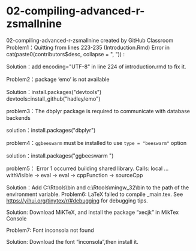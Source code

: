 # 02-compiling-advanced-r-zsmallnine
02-compiling-advanced-r-zsmallnine created by GitHub Classroom
Problem1：Quitting from lines 223-235 (Introduction.Rmd) 
Error in cat(paste0(contributors$desc, collapse = ", ")) :

Solution：add encoding="UTF-8" in line 224 of introduction.rmd to fix it.

Problem2：package ‘emo’ is not available

Solution：install.packages("devtools")
devtools::install_github("hadley/emo")

problem3：The dbplyr package is required to communicate with database backends

solution：install.packages("dbplyr")

problem4：`ggbeeswarm` must be installed to use `type = "beeswarm"` option

solution：install.packages("ggbeeswarm ")

problem5：  Error 1 occurred building shared library.
Calls: local ... withVisible -> eval -> eval -> cppFunction -> sourceCpp

Solution：Add C:\Rtools\bin and c:\Rtools\mingw_32\bin to the path of the environment variable.
Problem6: LaTeX failed to compile _main.tex. See https://yihui.org/tinytex/r/#debugging for debugging tips.

Solution: Download MiKTeX, and install the package “xecjk” in MikTex Console

Problem7: Font inconsola not found

Solution: Download the font “inconsola”,then install it.
